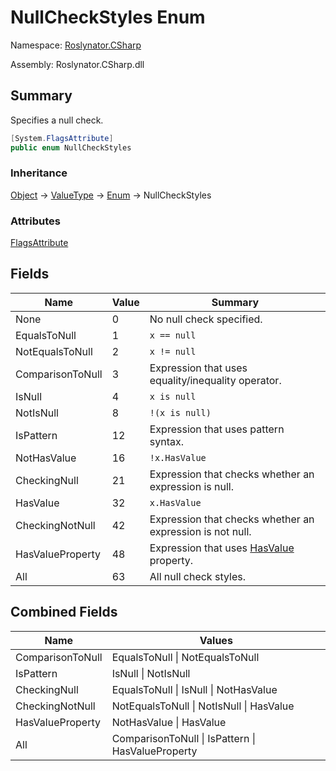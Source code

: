# NullCheckStyles Enum

Namespace: [Roslynator.CSharp](../README.md)

Assembly: Roslynator\.CSharp\.dll

## Summary

Specifies a null check\.

```csharp
[System.FlagsAttribute]
public enum NullCheckStyles
```

### Inheritance

[Object](https://docs.microsoft.com/en-us/dotnet/api/system.object) &#x2192; [ValueType](https://docs.microsoft.com/en-us/dotnet/api/system.valuetype) &#x2192; [Enum](https://docs.microsoft.com/en-us/dotnet/api/system.enum) &#x2192; NullCheckStyles

### Attributes

[FlagsAttribute](https://docs.microsoft.com/en-us/dotnet/api/system.flagsattribute)

## Fields

| Name | Value | Summary |
| ---- | ----- | ------- |
| None | 0 | No null check specified\. |
| EqualsToNull | 1 | `x == null` |
| NotEqualsToNull | 2 | `x != null` |
| ComparisonToNull | 3 | Expression that uses equality/inequality operator\. |
| IsNull | 4 | `x is null` |
| NotIsNull | 8 | `!(x is null)` |
| IsPattern | 12 | Expression that uses pattern syntax\. |
| NotHasValue | 16 | `!x.HasValue` |
| CheckingNull | 21 | Expression that checks whether an expression is null\. |
| HasValue | 32 | `x.HasValue` |
| CheckingNotNull | 42 | Expression that checks whether an expression is not null\. |
| HasValueProperty | 48 | Expression that uses [HasValue](https://docs.microsoft.com/en-us/dotnet/api/system.nullable-1.hasvalue) property\. |
| All | 63 | All null check styles\. |

## Combined Fields

| Name | Values |
| ---- | ------ |
| ComparisonToNull | EqualsToNull \| NotEqualsToNull |
| IsPattern | IsNull \| NotIsNull |
| CheckingNull | EqualsToNull \| IsNull \| NotHasValue |
| CheckingNotNull | NotEqualsToNull \| NotIsNull \| HasValue |
| HasValueProperty | NotHasValue \| HasValue |
| All | ComparisonToNull \| IsPattern \| HasValueProperty |

